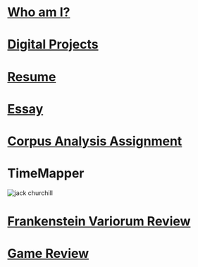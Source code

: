 # [Who am I?](https://nxh5137.github.io/huster/)
# [Digital Projects](https://nxh5137.github.io/huster/DigitalProjects)
# [Resume](https://nxh5137.github.io/huster/Resume)
# [Essay](https://nxh5137.github.io/huster/Essay)
# [Corpus Analysis Assignment](https://nxh5137.github.io/huster/CorpusAnalysisAssignment)
# TimeMapper

![jack churchill](https://timemapper.okfnlabs.org/anon/mfnb62-jack-churchill-time-mapper-nathan-huster#1)

# [Frankenstein Variorum Review](https://nxh5137.github.io/huster/Variorum_Reflection)
# [Game Review](https://nxh5137.github.io/huster/Game%20Review)

